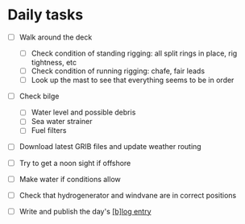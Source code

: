 # Daily tasks

- [ ] Walk around the deck
    - [ ] Check condition of standing rigging: all split rings in place, rig tightness, etc
    - [ ] Check condition of running rigging: chafe, fair leads
    - [ ] Look up the mast to see that everything seems to be in order
- [ ] Check bilge
    - [ ] Water level and possible debris
    - [ ] Sea water strainer
    - [ ] Fuel filters
- [ ] Download latest GRIB files and update weather routing
- [ ] Try to get a noon sight if offshore
- [ ] Make water if conditions allow
- [ ] Check that hydrogenerator and windvane are in correct positions 
- [ ] Write and publish the day's [\[b\]log entry](https://github.com/meri-imperiumi/log)

